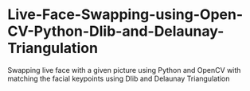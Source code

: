 # Live-Face-Swapping-using-Open-CV-Python-Dlib-and-Delaunay-Triangulation
Swapping live face with a given picture using Python and OpenCV with matching the facial keypoints using Dlib and  Delaunay Triangulation
